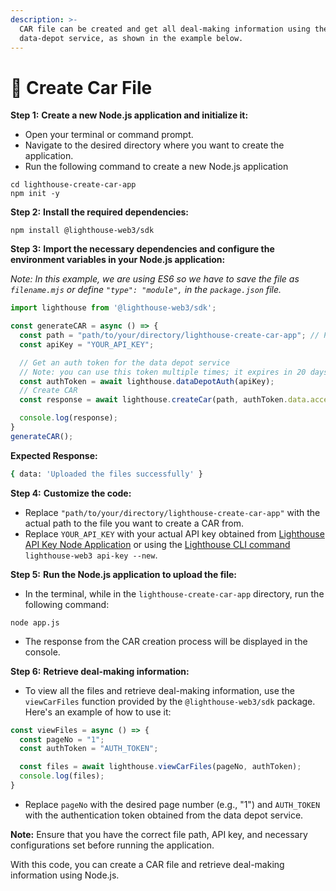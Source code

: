 ```yaml
---
description: >-
  CAR file can be created and get all deal-making information using the
  data-depot service, as shown in the example below.
---
```


# 📁 Create Car File

**Step 1:** **Create a new Node.js application and initialize it:**

* Open your terminal or command prompt.
* Navigate to the desired directory where you want to create the application.
* Run the following command to create a new Node.js application

```shell
cd lighthouse-create-car-app
npm init -y
```

**Step 2:** **Install the required dependencies:**

```shell
npm install @lighthouse-web3/sdk
```

**Step 3:** **Import the necessary dependencies and configure the environment variables in your Node.js application:**

_Note: In this example, we are using ES6 so we have to save the file as `filename.mjs` or define `"type": "module",` in the `package.json` file._

```javascript
import lighthouse from '@lighthouse-web3/sdk';

const generateCAR = async () => {
  const path = "path/to/your/directory/lighthouse-create-car-app"; // Provide the path to the file
  const apiKey = "YOUR_API_KEY";

  // Get an auth token for the data depot service
  // Note: you can use this token multiple times; it expires in 20 days
  const authToken = await lighthouse.dataDepotAuth(apiKey);
  // Create CAR
  const response = await lighthouse.createCar(path, authToken.data.access_token);

  console.log(response);
}
generateCAR();
```

**Expected Response:**

```bash
{ data: 'Uploaded the files successfully' }
```

**Step 4:** **Customize the code:**

* Replace `"path/to/your/directory/lighthouse-create-car-app"` with the actual path to the file you want to create a CAR from.
* Replace `YOUR_API_KEY` with your actual API key obtained from [Lighthouse API Key Node Application](https://docs.lighthouse.storage/lighthouse-1/lighthouse-sdk/code-examples/nodejs-backend/api-key) or using the [Lighthouse CLI command](https://docs.lighthouse.storage/lighthouse-1/cli-tool/cli-commands/api-key) `lighthouse-web3 api-key --new`.

**Step 5:** **Run the Node.js application to upload the file:**

* In the terminal, while in the `lighthouse-create-car-app` directory, run the following command:

```shell
node app.js
```

* The response from the CAR creation process will be displayed in the console.

**Step 6:** **Retrieve deal-making information:**

* To view all the files and retrieve deal-making information, use the `viewCarFiles` function provided by the `@lighthouse-web3/sdk` package. Here's an example of how to use it:

```javascript
const viewFiles = async () => {
  const pageNo = "1";
  const authToken = "AUTH_TOKEN";

  const files = await lighthouse.viewCarFiles(pageNo, authToken);
  console.log(files);
}
```

* Replace `pageNo` with the desired page number (e.g., "1") and `AUTH_TOKEN` with the authentication token obtained from the data depot service.

**Note:** Ensure that you have the correct file path, API key, and necessary configurations set before running the application.

With this code, you can create a CAR file and retrieve deal-making information using Node.js.

